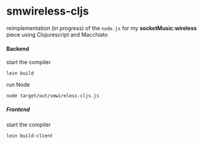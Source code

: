 # smwireless-cljs

reimplementation (in progress) of the `node.js` for my **socketMusic:wireless** piece using Clojurescript and Macchiato

#### Backend

start the compiler

```
lein build
```

run Node

```
node target/out/smwireless-cljs.js
```

##### Frontend

start the compiler

```
lein build-client
```
